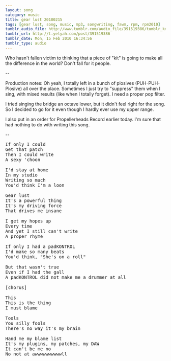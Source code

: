 ```yaml
---
layout: song
category: music
title: gear lust 20100215
tags: [gear lust, song, music, mp3, songwriting, fawm, rpm, rpm2010]
tumblr_audio_file: http://www.tumblr.com/audio_file/391519386/tumblr_kxwmq8ohPB1qzo4ep
tumblr_url: http://t.yelyah.com/post/391519386
tumblr_date: Mon, 15 Feb 2010 16:34:56
tumblr_type: audio
---
```

Who hasn't fallen victim to thinking that a piece of "kit" is going to make all the difference in the world? Don't fall for it people.

--

Production notes: Oh yeah, I totally left in a bunch of plosives (PUH-PUH-Plosive) all over the place. Sometimes I just try to "suppress" them when I sing, with mixed results (like when I totally forget). I need a proper pop filter.

I tried singing the bridge an octave lower, but it didn't feel right for the song. So I decided to go for it even though I hardly ever use my upper range.

I also put in an order for Propellerheads Record earlier today. I'm sure that had nothing to do with writing this song.

--
<pre>
If only I could
Get that patch
Then I could write
A sexy 'choon

I'd stay at home
In my studio
Writing so much
You'd think I'm a loon

Gear lust
It's a powerful thing
It's my driving force
That drives me insane

I get my hopes up
Every time
And yet I still can't write
A proper rhyme

If only I had a padKONTROL
I'd make so many beats
You'd think, "She's on a roll"

But that wasn't true
Even if I had the gall
A padKONTROL did not make me a drummer at all

[chorus]

This
This is the thing
I must blame

Tools
You silly fools
There's no way it's my brain

Hand me my blame list
It's my plugins, my patches, my DAW
It can't be me no
No not at awwwwwwwwwwll
</pre>
